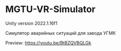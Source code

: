 # MGTU-VR-Simulator
 
Unity version 2022.1.16f1

Симулятор аварийных ситуаций для завода УГМК

Preview: https://youtu.be/BtBZQVBQLGk
